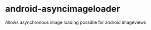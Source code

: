 android-asyncimageloader
========================

Allows asynchronous image loading possible for android imageviews